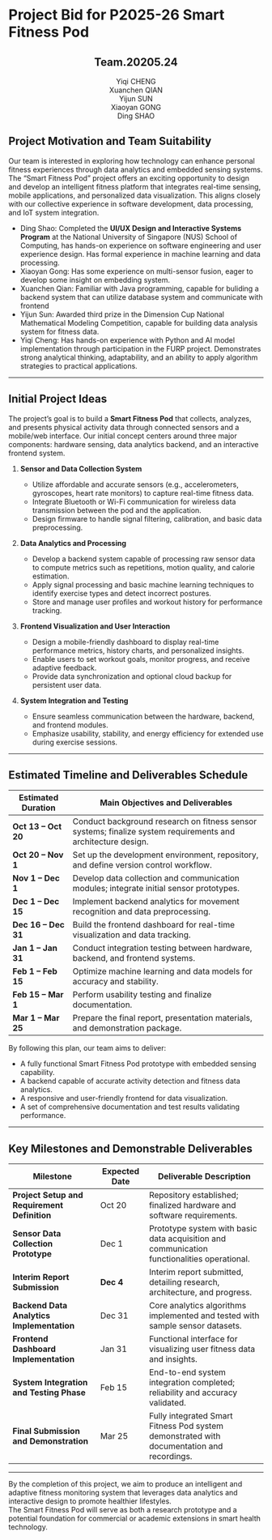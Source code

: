 # Project Bid for P2025-26  Smart Fitness Pod

## <center>Team.20205.24


<center>Yiqi CHENG</center>
<center>Xuanchen QIAN</center>
<center>Yijun SUN</center>
<center>Xiaoyan GONG</center>
<center>Ding SHAO</center>


## Project Motivation and Team Suitability

Our team is interested in exploring how technology can enhance personal fitness experiences through data analytics and embedded sensing systems. The “Smart Fitness Pod” project offers an exciting opportunity to design and develop an intelligent fitness platform that integrates real-time sensing, mobile applications, and personalized data visualization. This aligns closely with our collective experience in software development, data processing, and IoT system integration.

- Ding Shao: Completed the **UI/UX Design and Interactive Systems Program** at the National University of Singapore (NUS) School of Computing, has hands-on experience on software engineering and user experience design. Has formal experience in machine learning and data processing.
- Xiaoyan Gong: Has some experience on multi-sensor fusion, eager to develop some insight on embedding system. 
- Xuanchen Qian: Familiar with Java programming, capable for buliding a backend system that can utilize database system and communicate with frontend
- Yijun Sun: Awarded third prize in the Dimension Cup National Mathematical Modeling Competition, capable for building data analysis system for fitness data.
- Yiqi Cheng: Has hands-on experience with Python and AI model implementation through participation in the FURP project. Demonstrates strong analytical thinking, adaptability, and an ability to apply algorithm strategies to practical applications.

---

## Initial Project Ideas

The project’s goal is to build a **Smart Fitness Pod** that collects, analyzes, and presents physical activity data through connected sensors and a mobile/web interface. Our initial concept centers around three major components: hardware sensing, data analytics backend, and an interactive frontend system.

1. **Sensor and Data Collection System**

   - Utilize affordable and accurate sensors (e.g., accelerometers, gyroscopes, heart rate monitors) to capture real-time fitness data.
   - Integrate Bluetooth or Wi-Fi communication for wireless data transmission between the pod and the application.
   - Design firmware to handle signal filtering, calibration, and basic data preprocessing.

2. **Data Analytics and Processing**

   - Develop a backend system capable of processing raw sensor data to compute metrics such as repetitions, motion quality, and calorie estimation.
   - Apply signal processing and basic machine learning techniques to identify exercise types and detect incorrect postures.
   - Store and manage user profiles and workout history for performance tracking.

3. **Frontend Visualization and User Interaction**

   - Design a mobile-friendly dashboard to display real-time performance metrics, history charts, and personalized insights.
   - Enable users to set workout goals, monitor progress, and receive adaptive feedback.
   - Provide data synchronization and optional cloud backup for persistent user data.

4. **System Integration and Testing**

   - Ensure seamless communication between the hardware, backend, and frontend modules.
   - Emphasize usability, stability, and energy efficiency for extended use during exercise sessions.

---

## Estimated Timeline and Deliverables Schedule

| **Estimated Duration** | **Main Objectives and Deliverables**  |
| ---- | -- |
| **Oct 13 – Oct 20**    | Conduct background research on fitness sensor systems; finalize system requirements and architecture design. |
| **Oct 20 – Nov 1**     | Set up the development environment, repository, and define version control workflow. |
| **Nov 1 – Dec 1**      | Develop data collection and communication modules; integrate initial sensor prototypes. |
| **Dec 1 – Dec 15**     | Implement backend analytics for movement recognition and data preprocessing. |
| **Dec 16 – Dec 31**    | Build the frontend dashboard for real-time visualization and data tracking. |
| **Jan 1 – Jan 31**     | Conduct integration testing between hardware, backend, and frontend systems. |
| **Feb 1 – Feb 15**     | Optimize machine learning and data models for accuracy and stability. |
| **Feb 15 – Mar 1**     | Perform usability testing and finalize documentation. |
| **Mar 1 – Mar 25**     | Prepare the final report, presentation materials, and demonstration package. |

By following this plan, our team aims to deliver:

- A fully functional Smart Fitness Pod prototype with embedded sensing capability.
- A backend capable of accurate activity detection and fitness data analytics.
- A responsive and user-friendly frontend for data visualization.
- A set of comprehensive documentation and test results validating performance.

---

## Key Milestones and Demonstrable Deliverables

| **Milestone**                                 | **Expected Date** | **Deliverable Description**                                                                    |
| --------------------------------------------- | ----------------- | ---------------------------------------------------------------------------------------------- |
| **Project Setup and Requirement Definition**  | Oct 20            | Repository established; finalized hardware and software requirements.                          |
| **Sensor Data Collection Prototype**          | Dec 1             | Prototype system with basic data acquisition and communication functionalities operational.    |
| **Interim Report Submission**                 | **Dec 4**         | Interim report submitted, detailing research, architecture, and progress.                      |
| **Backend Data Analytics Implementation**     | Dec 31            | Core analytics algorithms implemented and tested with sample sensor datasets.                  |
| **Frontend Dashboard Implementation**         | Jan 31            | Functional interface for visualizing user fitness data and insights.                            |
| **System Integration and Testing Phase**      | Feb 15            | End-to-end system integration completed; reliability and accuracy validated.                    |
| **Final Submission and Demonstration**        | Mar 25            | Fully integrated Smart Fitness Pod system demonstrated with documentation and recordings.      |

---

By the completion of this project, we aim to produce an intelligent and adaptive fitness monitoring system that leverages data analytics and interactive design to promote healthier lifestyles.  
The Smart Fitness Pod will serve as both a research prototype and a potential foundation for commercial or academic extensions in smart health technology.
